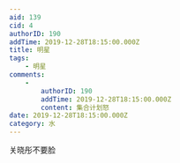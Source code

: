 ```yaml
---
aid: 139
cid: 4
authorID: 190
addTime: 2019-12-28T18:15:00.000Z
title: 明星
tags:
    - 明星
comments:
    -
        authorID: 190
        addTime: 2019-12-28T18:15:00.000Z
        content: 集合计划怒
date: 2019-12-28T18:15:00.000Z
category: 水
---
```


关晓彤不要脸
